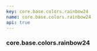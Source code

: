 ```yaml
---
key: core.base.colors.rainbow24
name: core.base.colors.rainbow24
api: true
---
```


### core.base.colors.rainbow24
